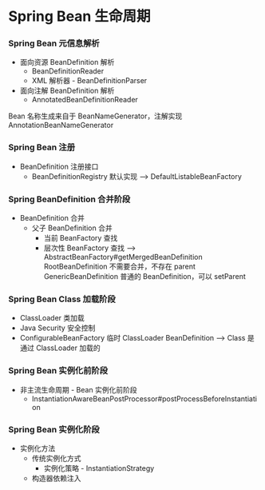 # Spring Bean 生命周期
### Spring Bean 元信息解析
  - 面向资源 BeanDefinition 解析
    - BeanDefinitionReader
    - XML 解析器 - BeanDefinitionParser
  - 面向注解 BeanDefinition 解析
    - AnnotatedBeanDefinitionReader  

Bean 名称生成来自于 BeanNameGenerator，注解实现 AnnotationBeanNameGenerator
### Spring Bean 注册
  - BeanDefinition 注册接口
    - BeanDefinitionRegistry 默认实现 --> DefaultListableBeanFactory
### Spring BeanDefinition 合并阶段
  - BeanDefinition 合并
    - 父子 BeanDefinition 合并
      - 当前 BeanFactory 查找
      - 层次性 BeanFactory 查找 --> AbstractBeanFactory#getMergedBeanDefinition  
RootBeanDefinition 不需要合并，不存在 parent
GenericBeanDefinition 普通的 BeanDefinition，可以 setParent    
### Spring Bean Class 加载阶段 
  - ClassLoader 类加载
  - Java Security 安全控制
  - ConfigurableBeanFactory 临时 ClassLoader
BeanDefinition --> Class  是通过 ClassLoader 加载的
### Spring Bean 实例化前阶段
 - 非主流生命周期 - Bean 实例化前阶段
   - InstantiationAwareBeanPostProcessor#postProcessBeforeInstantiation  
### Spring Bean 实例化阶段
  - 实例化方法
    - 传统实例化方式
      - 实例化策略 - InstantiationStrategy  
    - 构造器依赖注入

